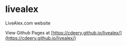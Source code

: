 # livealex
LiveAlex.com website

View Github Pages at [https://cdeery.github.io/livealex/](https://cdeery.github.io/livealex/)
